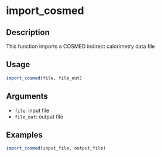 # import_cosmed

## Description

This function imports a COSMED indirect calorimetry data file

## Usage

```r
import_cosmed(file, file_out)
```

## Arguments

* `file`: input file
* `file_out`: output file

## Examples

```r
import_cosmed(input_file, output_file)
```

